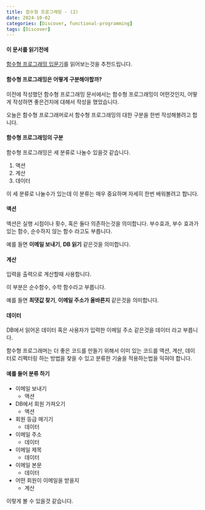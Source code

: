 ```yaml
---
title: 함수형 프로그래밍 - (2)
date: 2024-10-02
categories: [Discover, functional-programming]
tags: [Discover]
---
```


#### 이 문서를 읽기전에
[함수형 프로그래밍 입문기](/post/functional-programming-0912)를 읽어보는것을 추천드립니다.

#### 함수형 프로그래밍은 어떻게 구분해야할까?

이전에 작성했던 함수형 프로그래밍 문서에서는 함수형 프로그래밍이 어떤것인지, 어떻게 작성하면 좋은건지에 대해서 작성을 했었습니다.

오늘은 함수형 프로그래머로서 함수형 프로그래밍의 대한 구분을 한번 작성해볼려고 합니다.


#### 함수형 프로그래밍의 구분

함수형 프로그래밍은 세 분류로 나눌수 있을것 같습니다.

1. 액션
2. 계산
3. 데이터

이 세 분류로 나눌수가 있는데 이 분류는 매우 중요하며 자세히 한번 배워볼려고 합니다.


#### 액션
액션은 실행 시점이나 횟수, 혹은 둘다 의존하는것을 의미합니다.
부수효과, 부수 효과가 있는 함수, 순수하지 않는 함수 라고도 부릅니다.

예를 들면 **이메일 보내기**, **DB 읽기** 같은것을 의미합니다.

#### 계산
입력을 출력으로 계산할때 사용합니다.

이 부분은 순수함수, 수학 함수라고 부릅니다.

예를 들면 **최댓값 찾기**, **이메일 주소가 올바른지** 같은것을 의미합니다.

#### 데이터
DB에서 읽어온 데이터 혹은 사용자가 입력한 이메일 주소 같은것을 데이터 라고 부릅니다.


함수형 프로그래머는 더 좋은 코드를 만들기 위해서 이미 있는 코드를 액션, 계산, 데이터로 리펙터링 하는 방법을 찾을 수 있고 분류한 기술을 적용하는법을 익혀야 합니다.


#### 예를 들어 분류 하기
- 이메일 보내기
    - 액션
- DB에서 회원 가져오기
    - 액션
- 회원 등급 매기기
    - 데이터
- 이메일 주소
    - 데이터
- 이메일 제목
    - 데이터
- 이메일 본문
    - 데이터
- 어떤 회원이 이메일을 받을지
    - 계산


이렇게 볼 수 있을것 같습니다.